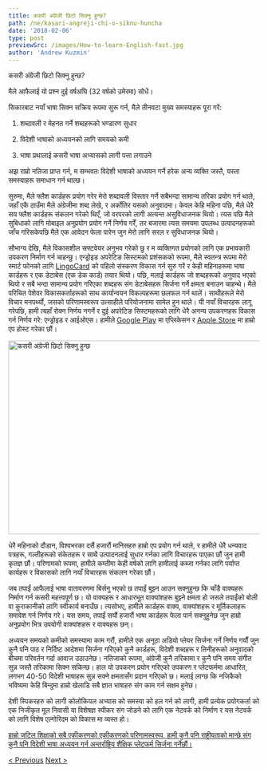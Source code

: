 ```yaml
---
title: कसरी अंग्रेजी छिटो सिक्नु हुन्छ?
path: /ne/kasari-angreji-chi-o-siknu-huncha
date: '2018-02-06'
type: post
previewSrc: /images/How-to-learn-English-fast.jpg
author: 'Andrew Kuzmin'
---
```


कसरी अंग्रेजी छिटो सिक्नु हुन्छ?

मैले आफैलाई यो प्रश्न दुई वर्षअघि (32 वर्षको उमेरमा) सोधें।

सिकारबाट नयाँ भाषा सिक्न सक्रिय रूपमा सुरू गर्न, मैले तीनवटा मुख्य समस्याहरू पूरा गरें:

1. शब्दावली र मेहनत गर्ने शब्दहरूको भण्डारण सुधार

2. विदेशी भाषाको अध्ययनको लागि समयको कमी

3. भाषा प्रथालाई कसरी भाषा अभ्यासको लागी पत्ता लगाउने

अझ राम्रो नतिजा प्राप्त गर्न, म सम्भवतः विदेशी भाषाको अध्ययन गर्ने हरेक अन्य व्यक्ति जस्तै, यस्ता समस्याहरू समाधान गर्न थाल्छ।

सुरुमा, मैले फ्लैश कार्डहरू प्रयोग गरेर मेरो शब्दावली विस्तार गर्ने सबैभन्दा सामान्य तरिका प्रयोग गर्न थाले, जहाँ एकै ठाउँमा मैले अंग्रेजीमा शब्द लेखे, र अर्कोतिर यसको अनुवादमा। केवल केहि महिना पछि, मैले धेरै सय फ्लैश कार्डहरू संकलन गरेको थिएँ, जो वरपरको लागी अत्यन्त असुविधाजनक थियो। त्यस पछि मैले सुबिधाको लागि मोबाइल अनुप्रयोग प्रयोग गर्ने निर्णय गरेँ, तर बजारमा त्यस समयमा उपलब्ध उत्पादनहरूको जाँच गरिसकेपछि मैले एक आवेदन फेला पारेन जुन मेरो लागि सरल र सुविधाजनक थियो।

सौभाग्य देखि, मैले विकासशील सफ्टवेयर अनुभव गरेको छु र म व्यक्तिगत प्रयोगको लागि एक प्रभावकारी उपकरण निर्माण गर्न चाहन्छु। एन्ड्रोइड अपरेटिङ सिस्टमको प्रशंसकको रूपमा, मैले स्वतन्त्र रूपमा मेरो स्मार्ट फोनको लागि <a href="https://lingocard.com">LingoCard</a> को पहिलो संस्करण विकास गर्न सुरु गरें र केही महिनाहरूमा भाषा कार्डहरू र एक डेटाबेस (एक डेक कार्ड) तयार थियो। पछि, मलाई कार्डहरू जो शब्दहरूको अनुवाद भएको थियो र सबै भन्दा सामान्य प्रयोग गरिएका शब्दहरू संग डेटाबेसहरू सिर्जना गर्ने क्षमता बनाउन चाहन्थे। मैले परिचित पेशेवर विकासकर्ताहरूको साथ कार्यान्वयन विकल्पहरूमा छलफल गर्न थालें। साथीहरूले मेरो विचार मनपर्थ्यो, जसको परिणामस्वरूप उत्साहीले परियोजनामा ​​सामेल हुन थाले। यी नयाँ विचारहरू लागू गरेपछि, हामी त्यहाँ रोक्न निर्णय नगर्ने र दुई अपरेटिङ सिस्टमहरूको लागि धेरै अनन्य उपकरणहरू विकास गर्न निर्णय गरे: एन्ड्रोइड र आईओएस। हामीले <a href="https://play.google.com/store/apps/details?id=com.lingocard.lingocard">Google Play</a> मा एप्लिकेसन र <a href="https://itunes.apple.com/us/app/lingocard/id1217076835?mt=8">Apple Store</a> मा हाम्रो एप होस्ट गरेका छौं।

<img class="aligncenter wp-image-5587" src="../images/2018/01/LigoCard-App-small.png" alt="कसरी अंग्रेजी छिटो सिक्नु हुन्छ" width="973" height="388" />

धेरै महिनाको दौडान, विश्वभरका दसैं हजारौं मानिसहरु हाम्रो एप प्रयोग गर्न थाले, र हामीले धेरै धन्यवाद पत्रहरू, गल्तीहरूको संकेतहरू र साथै उत्पादनलाई सुधार गर्नका लागि विचारहरू पाएका छौं जुन हामी कृतज्ञ छौं। परिणामको रूपमा, हामीले कम्तीमा केही वर्षको लागि हामीलाई कब्जा गर्नका लागि पर्याप्त कार्यहरू र विकासको लागि नयाँ विचारहरू संकलन गरेका छौं।

जब तपाईं आफैलाई भाषा वातावरणमा बिर्सनु भएको छ तपाईं बुझ्न आउन सक्नुहुन्छ कि चाँडै वाक्यहरू निर्माण गर्न कसरी महत्त्वपूर्ण छ। यो वाक्यहरू र आधारभूत वाक्यांशहरू बुझ्ने क्षमता हो जसले तपाईंको बोली वा कुराकानीको लागि स्वीकार्य बनाउँछ। त्यसोभए, हामीले कार्डहरू वाक्य, वाक्यांशहरू र मूर्तिकलाहरू समावेश गर्न निर्णय गरे। यस समय, तपाईं सयौं हजारौं भाषा कार्डहरू फेला पार्न सक्नुहुनेछ जुन हाम्रो अनुप्रयोग भित्र उपयोगी वाक्यांशहरू र वाक्यहरू छन्।

अध्ययन समयको कमीको समस्यामा काम गरौं, हामीले एक अनूठा अडियो प्लेयर सिर्जना गर्ने निर्णय गर्यौं जुन कुनै पनि पाठ र निर्दिष्ट आदेशमा सिर्जना गरिएको कुनै कार्डहरू, विदेशी शब्दहरू र तिनीहरूको अनुवादको बीचमा परिवर्तन गर्दा आवाज उठाउनेछ। नतिजाको रूपमा, अंग्रेजी कुनै तरिकामा र कुनै पनि समय संगीत सुन्न जस्तै तरिकामा सिक्न सकिन्छ। हाल यो उपकरण प्रयोग गरिएको उपकरण र प्लेटफर्ममा आधारित, लगभग 40-50 विदेशी भाषाहरू सुन्न सक्ने क्षमतासँग प्रदान गरिएको छ। मलाई लाग्छ कि नजिकैको भविष्यमा केहि बिन्दुमा हाम्रो खेलाडि सबै ज्ञात भाषाहरु संग काम गर्न सक्षम हुनेछ।

देशी स्पिकरहरु को लागी कोलोकियल अभ्यास को समस्या को हल गर्न को लागी, हामी प्रत्येक प्रयोगकर्ता को एक निजीकृत मूल निवासी या विशेषज्ञ स्पीकर संग जोडने को लागि एक नेटवर्क को निर्माण र यस नेटवर्क को लागि विशेष एल्गोरिदम को विकास मा व्यस्त हो।

<a href="https://lingocard.com">हाम्रो जटिल शिक्षाको सबै एकीकरणको एकीकरणको परिणामस्वरूप, हामी कुनै पनि राष्ट्रीयताको मान्छे संग कुनै पनि विदेशी भाषा अध्ययन गर्न अन्तर्राष्ट्रिय शैक्षिक प्लेटफर्म सिर्जना गर्नेछौं।</a>

<a href="/ne/prathako-lagi-bhasa-abhyasa-kasari-khojne">< Previous</a> <a href="/ne/bhasa-kardaharu">Next ></a>
